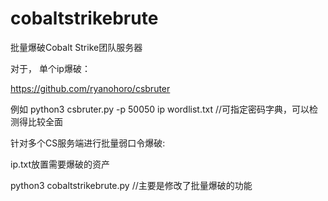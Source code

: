 # cobaltstrikebrute
批量爆破Cobalt Strike团队服务器

对于，
单个ip爆破：

https://github.com/ryanohoro/csbruter

例如
python3 csbruter.py -p 50050  ip wordlist.txt
//可指定密码字典，可以检测得比较全面


针对多个CS服务端进行批量弱口令爆破:

ip.txt放置需要爆破的资产

python3 cobaltstrikebrute.py
//主要是修改了批量爆破的功能
